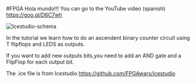 #FPGA Hola mundo!!!
You can go to the YouTube video (spanish) https://goo.gl/D6C7wh

![Icestudio-schema](https://github.com/RinconIngenieril/FPGA-tutorials/blob/master/%231%20-%20Hola%20Mundo!!!/Icestudio-schema.png)

In the tutorial we learn how to do an ascendent binary counter circuit using T flipflops and LEDS as outputs.

If you want to add new outputs bits,you need to add an AND gate and a FlipFlop for each output bit.


The .ice file is from Icestudio https://github.com/FPGAwars/icestudio

